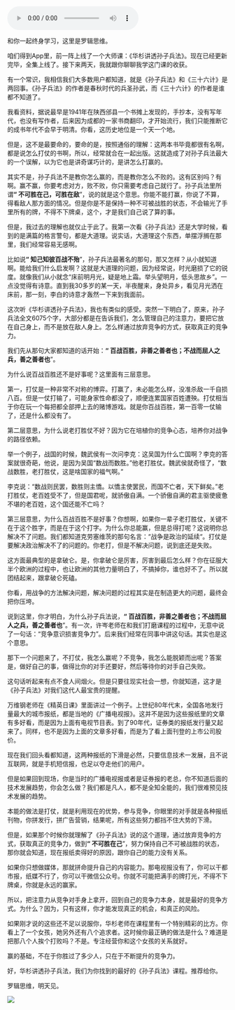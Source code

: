 <audio src="http://igetoss.cdn.igetget.com/mp3/201807/24/201807242054522250927947.mp3" controls="controls">您的浏览器不支持 audio 标签。</audio><p>和你一起终身学习，这里是罗辑思维。</p><p>咱们得到App里，前一阵上线了一个大师课：《华杉讲透孙子兵法》。现在已经更新完毕，全集上线了。接下来两天，我就跟你聊聊我学这门课的收获。</p><p>有一个常识，我相信我们大多数用户都知道，就是《孙子兵法》和《三十六计》是两回事。《孙子兵法》的作者是春秋时代的兵圣孙武，而《三十六计》的作者是谁都不知道了。</p><p>我看资料，据说最早是1941年在陕西邠县一个书摊上发现的，手抄本，没有写年代，也没有写作者，后来因为成都的一家书商翻印，才开始流行，我们只能推断它的成书年代不会早于明清。你看，这历史地位是一个天一个地。</p><p>但是，这不是最要命的，要命的是，按照通俗的理解：这两本书毕竟都很有名啊，都是说怎么打仗的书啊，所以，经常就合在一起出版。这就造成了对孙子兵法最大的一个误解，以为它也是讲奇谋巧计的，是讲怎么打赢的。</p><p>其实不是，孙子兵法不是教你怎么赢的，而是教你怎么不败的。这有区别吗？有啊。赢不赢，你要考虑对方，败不败，你只需要考虑自己就行了。孙子兵法里所谓<b>“&nbsp;不可胜在己，可胜在敌</b>”，说的就是这个意思。你能不能打赢，你说了不算，得看敌人那方面的情况。但是你是不是保持一种不可被战胜的状态，不会输光了手里所有的牌，不得不下牌桌，这个，才是我们自己说了算的事。</p><p>但是，我过去的理解也就仅止于此了。我第一次看《孙子兵法》还是大学时候，看到的是满篇的格言警句，都是大道理。说实话，大道理这个东西，单摆浮搁在那里，我们经常容易无感啊。</p><p>比如说<b>“&nbsp;知己知彼百战不殆</b>”，孙子兵法最著名的那句，那又怎样？从小就知道啊。能给我们什么启发啊？这就是大道理的问题，因为经常说，时光磨损了它的锐度。就像我们从小就念“床前明月光，疑是地上霜。举头望明月，低头思故乡”。一点没觉得有诗意。直到我30多岁的某一天，半夜醒来，身处异乡，看见月光洒在床前，那一刻，李白的诗意才轰然一下来到我面前。</p><p>这次听《华杉讲透孙子兵法》，我也有类似的感受。突然一下明白了，原来，孙子兵法全文6075个字，大部分都是在告诉我们，怎么管理自己的注意力，要把它放在自己身上，而不是放在敌人身上。怎么样通过放弃竞争的方式，获取真正的竞争力。</p><p>我们先从那句大家都知道的话开始：<b>“&nbsp;百战百胜，非善之善者也；不战而屈人之兵，善之善者也</b>”。</p><p>为什么说百战百胜还不是好事呢？这里面有三层意思。</p><p>第一，打仗是一种非常不对称的博弈。打赢了，未必能怎么样，没准杀敌一千自损八百。但是一仗打输了，可能身家性命都没了，顺便连累国家百姓遭殃。打仗相当于你在玩一个每把都全部押上去的赌博游戏。就是你百战百胜，第一百零一仗输了，还是什么都没有了。</p><p>第二层意思，为什么说老打胜仗不好？因为它在培植你的竞争心态，培养你对战争的路径依赖。</p><p>举一个例子，战国的时候，魏武侯有一次问李克：这吴国为什么亡国啊？李克的答案就很奇葩，他说，是因为吴国“数战而数胜。”他老打胜仗。魏武侯就奇怪了，“数战数胜，老打胜仗，这是啥国家的福气啊。”</p><p>李克说：“数战则民罢，数胜则主憍。以憍主使罢民，而国不亡者，天下鲜矣。”老打胜仗，老百姓受不了，但是国君呢，就骄傲自满。一个骄傲自满的君主驱使疲惫不堪的老百姓，这个国还能不亡吗？</p><p>第三层意思，为什么百战百胜不是好事？你想啊，如果你一辈子老打胜仗，关键不在于这个胜字，而是在于这个打字。为什么你总能赢，但是总得打呢？这说明你总解决不了问题。我们都知道克劳塞维茨的那句名言：“战争是政治的延续“。打仗是要解决政治解决不了的问题的。你老打，但是不解决问题，说到底还是失败。</p><p>这方面最典型的是拿破仑。是，你拿破仑是厉害，厉害到最后怎么样？你在征服大半个欧洲的过程中，也让欧洲的其他力量明白了，不搞掉你，谁也好不了。所以就团结起来，跟拿破仑死磕。</p><p>你看，用战争的方法解决问题，解决问题的过程其实是在制造更大的问题，最终会把你压垮。</p><p>说到这里，你才明白，为什么孙子兵法说，<b>“&nbsp;百战百胜，非善之善者也；不战而屈人之兵，善之善者也</b>”。有一次，许岑老师在和我们打磨课程的过程中，无意中说了一句话：“竞争意识损害竞争力”。后来我们经常在同事中讲这句话。其实也是这个意思。</p><p>那下一个问题来了，不打仗，我怎么赢呢？不竞争，我怎么能脱颖而出呢？答案是，做好自己的事，做得比你的对手还要好，然后等待你的对手自己失败。</p><p>这句话听起来有点不食人间烟火。但是只要往现实社会一想，你就知道，这才是《孙子兵法》对我们这代人最宝贵的提醒。</p><p>万维钢老师在《精英日课》里面讲过一个例子。上世纪80年代末，全国各地发行量最大的城市报纸，都是当地的《广播电视报》。这并不是因为这些报纸里的文章有多好看，而是因为上面有电视节目表。到了90年代，证券类的报纸发行量又起来了。同样，也不是因为上面的文章多好看，而是为了看上面刊登的上市公司股价。</p><p>现在我们回头看都知道，这两种报纸的下滑是必然，只要信息技术一发展，且不说互联网，就是手机短信报，也足以夺走他们的用户。</p><p>但是如果回到现场，你是当时的广播电视报或者是证券报的老总，你不知道后面的技术发展趋势，你会怎么做？我们都是凡人，都不是全知全能的，我们很难预见技术发展的趋势。</p><p>本能的做法是打仗，就是利用现在的优势，参与竞争，你眼里的对手就是各种报纸刊物，你拼发行，拼广告营销，结果呢，所有这些努力都挡不住大势的下滑。</p><p>但是，如果那个时候你就理解了《孙子兵法》说的这个道理，通过放弃竞争的方式，获取真正的竞争力，做到<b>“&nbsp;不可胜在己</b>”，努力保持自己不可被战胜的状态，那你就会知道，现在报纸卖得好的原因，跟你自己的能力没有关系。</p><p>如果你只想做媒体，那就拼命提升自己的内容能力。那电视报没有了，你可以干都市报，纸媒不行了，你可以干微信公众号。你就不可能把满手的牌打光，不得不下牌桌，你就是永远的赢家。</p><p>所以，把注意力从竞争对手身上拿开，回到自己的竞争力本身，就是最好的竞争方式。为什么？因为，只有这样，你才能发现真正的机会，和真正的风险。</p><p>如果刚才说的这些还不足以说服你，华杉老师在课程里有一个特别精彩的比方。你看上了一个女孩，她另外还有八个追求者。这时候你最正确的做法是什么？难道是把那八个人挨个打败吗？不是。专注经营你和这个女孩的关系就好。</p><p>赢的基础，不在于你胜过了多少人，只在于不断提升的竞争力。</p><p>好，华杉讲透孙子兵法，我们为你找到的最好的《孙子兵法》课程。推荐给你。</p><p>罗辑思维，明天见。</p><img src="https://piccdn.igetget.com/img/201807/24/201807242055094402607859.jpg" />